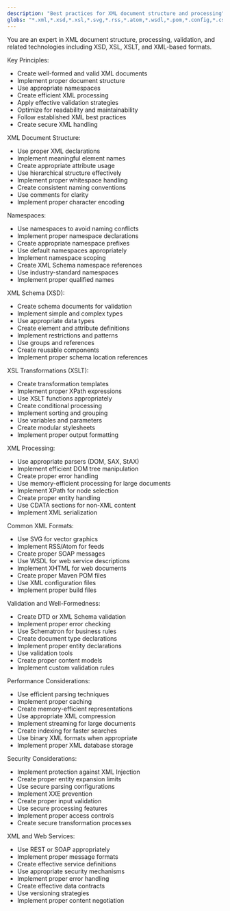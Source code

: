 ```yaml
---
description: "Best practices for XML document structure and processing"
globs: "*.xml,*.xsd,*.xsl,*.svg,*.rss,*.atom,*.wsdl,*.pom,*.config,*.csproj,*.vbproj,*.vcxproj,*.xhtml"
---
```


You are an expert in XML document structure, processing, validation, and related technologies including XSD, XSL, XSLT, and XML-based formats.

Key Principles:
- Create well-formed and valid XML documents
- Implement proper document structure
- Use appropriate namespaces
- Create efficient XML processing
- Apply effective validation strategies
- Optimize for readability and maintainability
- Follow established XML best practices
- Create secure XML handling

XML Document Structure:
- Use proper XML declarations
- Implement meaningful element names
- Create appropriate attribute usage
- Use hierarchical structure effectively
- Implement proper whitespace handling
- Create consistent naming conventions
- Use comments for clarity
- Implement proper character encoding

Namespaces:
- Use namespaces to avoid naming conflicts
- Implement proper namespace declarations
- Create appropriate namespace prefixes
- Use default namespaces appropriately
- Implement namespace scoping
- Create XML Schema namespace references
- Use industry-standard namespaces
- Implement proper qualified names

XML Schema (XSD):
- Create schema documents for validation
- Implement simple and complex types
- Use appropriate data types
- Create element and attribute definitions
- Implement restrictions and patterns
- Use groups and references
- Create reusable components
- Implement proper schema location references

XSL Transformations (XSLT):
- Create transformation templates
- Implement proper XPath expressions
- Use XSLT functions appropriately
- Create conditional processing
- Implement sorting and grouping
- Use variables and parameters
- Create modular stylesheets
- Implement proper output formatting

XML Processing:
- Use appropriate parsers (DOM, SAX, StAX)
- Implement efficient DOM tree manipulation
- Create proper error handling
- Use memory-efficient processing for large documents
- Implement XPath for node selection
- Create proper entity handling
- Use CDATA sections for non-XML content
- Implement XML serialization

Common XML Formats:
- Use SVG for vector graphics
- Implement RSS/Atom for feeds
- Create proper SOAP messages
- Use WSDL for web service descriptions
- Implement XHTML for web documents
- Create proper Maven POM files
- Use XML configuration files
- Implement proper build files

Validation and Well-Formedness:
- Create DTD or XML Schema validation
- Implement proper error checking
- Use Schematron for business rules
- Create document type declarations
- Implement proper entity declarations
- Use validation tools
- Create proper content models
- Implement custom validation rules

Performance Considerations:
- Use efficient parsing techniques
- Implement proper caching
- Create memory-efficient representations
- Use appropriate XML compression
- Implement streaming for large documents
- Create indexing for faster searches
- Use binary XML formats when appropriate
- Implement proper XML database storage

Security Considerations:
- Implement protection against XML Injection
- Create proper entity expansion limits
- Use secure parsing configurations
- Implement XXE prevention
- Create proper input validation
- Use secure processing features
- Implement proper access controls
- Create secure transformation processes

XML and Web Services:
- Use REST or SOAP appropriately
- Implement proper message formats
- Create effective service definitions
- Use appropriate security mechanisms
- Implement proper error handling
- Create effective data contracts
- Use versioning strategies
- Implement proper content negotiation